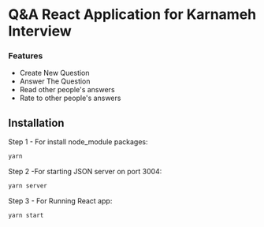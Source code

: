 # Q&A React Application for Karnameh Interview

### Features
* Create New Question
* Answer The Question
* Read other people's answers
* Rate to other people's answers

## Installation

Step 1 - For install node_module packages:

```bash
yarn
```

Step 2 -For starting JSON server on port 3004:

```bash
yarn server
```

Step 3 - For Running React app:

```bash
yarn start
```
